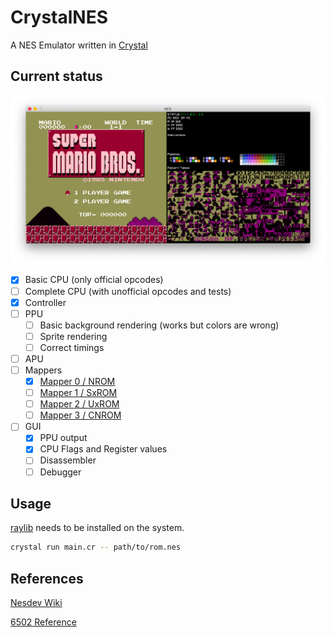 # CrystalNES

A NES Emulator written in [Crystal](https://crystal-lang.org)

## Current status

![Status Screenshot](https://raw.githubusercontent.com/hoffi/crystal_nes/master/screenshot.png)

- [x] Basic CPU (only official opcodes)
- [ ] Complete CPU (with unofficial opcodes and tests)
- [x] Controller
- [ ] PPU
  - [ ] Basic background rendering (works but colors are wrong)
  - [ ] Sprite rendering
  - [ ] Correct timings
- [ ] APU
- [ ] Mappers
  - [x] [Mapper 0 / NROM](http://wiki.nesdev.com/w/index.php/NROM)
  - [ ] [Mapper 1 / SxROM](http://wiki.nesdev.com/w/index.php/MMC1)
  - [ ] [Mapper 2 / UxROM](http://wiki.nesdev.com/w/index.php/UxROM)
  - [ ] [Mapper 3 / CNROM](http://wiki.nesdev.com/w/index.php/INES_Mapper_003)
- [ ] GUI
  - [x] PPU output
  - [x] CPU Flags and Register values
  - [ ] Disassembler
  - [ ] Debugger

## Usage

[raylib](https://www.raylib.com) needs to be installed on the system.

```sh
crystal run main.cr -- path/to/rom.nes
```

## References

[Nesdev Wiki](http://wiki.nesdev.com/w/index.php/NES_reference_guide)

[6502 Reference](http://obelisk.me.uk/6502/reference.html)
